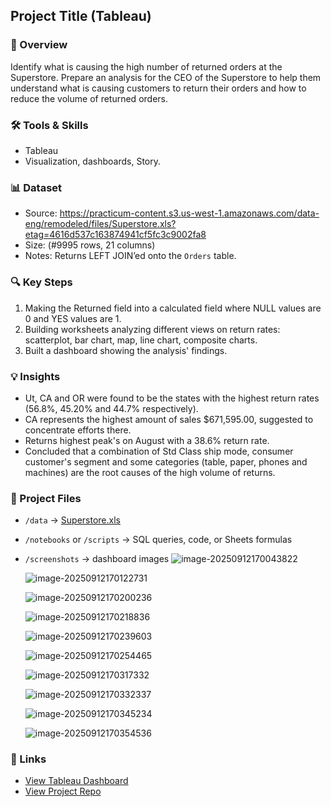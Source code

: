 ## Project Title (Tableau)

### 📌 Overview
Identify what is causing the high number of returned orders at the Superstore. Prepare an analysis for the CEO of the Superstore to help them understand what is causing customers to return their orders and how to reduce the volume of returned orders.

### 🛠 Tools & Skills
- Tableau
- Visualization, dashboards, Story.

### 📊 Dataset
- Source: https://practicum-content.s3.us-west-1.amazonaws.com/data-eng/remodeled/files/Superstore.xls?etag=4616d537c163874941cf5fc3c9002fa8
- Size: (#9995 rows, 21 columns)  
- Notes: Returns LEFT JOIN’ed onto the `Orders` table.

### 🔍 Key Steps
1. Making the Returned field into a calculated field  where NULL values are 0 and YES values are 1.
2. Building worksheets analyzing different views on return rates: scatterplot, bar chart, map, line chart, composite charts.
4. Built a dashboard showing the analysis' findings.

### 💡 Insights
- Ut, CA and OR were found to be the states with the highest return rates (56.8%, 45.20% and 44.7% respectively).
- CA represents the highest amount of sales $671,595.00, suggested to concentrate efforts there.
- Returns highest peak's on August with a 38.6% return rate.  
- Concluded that a combination of Std Class ship mode, consumer customer's segment and some categories (table, paper, phones and machines) are the root causes of the high volume of returns.  

### 📂 Project Files
- `/data` → [Superstore.xls](https://practicum-content.s3.us-west-1.amazonaws.com/data-eng/remodeled/files/Superstore.xls?etag=4616d537c163874941cf5fc3c9002fa8)

- `/notebooks` or `/scripts` → SQL queries, code, or Sheets formulas  

- `/screenshots` → dashboard images  ![image-20250912170043822](C:\Users\diego\AppData\Roaming\Typora\typora-user-images\image-20250912170043822.png)

  ![image-20250912170122731](C:\Users\diego\AppData\Roaming\Typora\typora-user-images\image-20250912170122731.png)

  ![image-20250912170200236](C:\Users\diego\AppData\Roaming\Typora\typora-user-images\image-20250912170200236.png)

  ![image-20250912170218836](C:\Users\diego\AppData\Roaming\Typora\typora-user-images\image-20250912170218836.png)

  ![image-20250912170239603](C:\Users\diego\AppData\Roaming\Typora\typora-user-images\image-20250912170239603.png)

  ![image-20250912170254465](C:\Users\diego\AppData\Roaming\Typora\typora-user-images\image-20250912170254465.png)

  ![image-20250912170317332](C:\Users\diego\AppData\Roaming\Typora\typora-user-images\image-20250912170317332.png)

  ![image-20250912170332337](C:\Users\diego\AppData\Roaming\Typora\typora-user-images\image-20250912170332337.png)

  ![image-20250912170345234](C:\Users\diego\AppData\Roaming\Typora\typora-user-images\image-20250912170345234.png)

  ![image-20250912170354536](C:\Users\diego\AppData\Roaming\Typora\typora-user-images\image-20250912170354536.png)

  

### 🔗 Links
- [View Tableau Dashboard](https://public.tableau.com/app/profile/diego.carballo/viz/StorytellingwithDataProject_17525532384360/Returnscauses)  
- [View Project Repo](https://github.com/DiegoJCarballoG/TripleTen_projects.git) 

